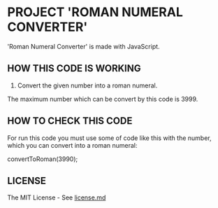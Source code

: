 # PROJECT 'ROMAN NUMERAL CONVERTER'

'Roman Numeral Converter' is made with JavaScript.

## HOW THIS CODE IS WORKING

1. Convert the given number into a roman numeral.

The maximum number which can be convert by this code is 3999.

## HOW TO CHECK THIS CODE

For run this code you must use some of code like this with the number, which you can convert into a roman numeral:

convertToRoman(3990);

## LICENSE
The MIT License - See [license.md](https://github.com/hajczek/roman_numeral_converter/blob/master/license/License.md)
